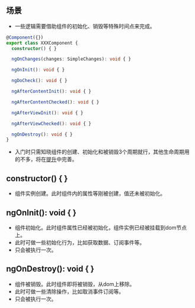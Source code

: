 ## 场景
- 一些逻辑需要借助组件的初始化、销毁等特殊时间点来完成。

```ts
@Component({})
export class XXXComponent {
  constructor() { }

  ngOnChanges(changes: SimpleChanges): void { }

  ngOnInit(): void { }

  ngDoCheck(): void { }

  ngAfterContentInit(): void { }

  ngAfterContentChecked(): void { }

  ngAfterViewInit(): void { }

  ngAfterViewChecked(): void { }

  ngOnDestroy(): void { }
}
```
- 入门时只需知晓组件的创建、初始化和被销毁3个周期就行，其他生命周期用的不多，将在[提升]()中完善。

## constructor() { }
- 组件实例创建。此时组件内的属性等刚被创建，值还未被初始化。

## ngOnInit(): void { }
- 组件初始化。此时组件属性已经被初始化，组件实例已经被挂载到dom节点上。
- 此时可做一些初始化行为，比如获取数据、订阅事件等。
- 只会被执行一次。

## ngOnDestroy(): void { }
- 组件被销毁。此时组件即将被销毁，从dom上移除。
- 此时可做一些清除操作，比如取消事件订阅等。
- 只会被执行一次。
  